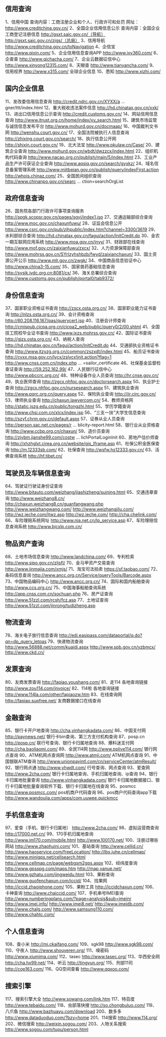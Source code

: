 
## 信用查询 

1、信用中国 
查询内容：工商注册企业和个人、行政许可和处罚 
网址：http://www.creditchina.gov.cn/ 
2、全国企业信用信息公示 
查询内容：全国企业工商登记注册信息 
http://gsxt.saic.gov.cn/（导航） 
http://gsxt.saic.gov.cn/zjgs/（总局） 
3、信用导航 
http://www.creditchina.gov.cn/toNavigation 
4、企信宝 
http://www.qixin.com/ 
5、企业信用信息查询APP 
http://www.ixy360.com/ 
6、企查查 
http://www.qichacha.com/ 
7、企业云数据征信中心 
http://www.xinyong12315.com/ 
8、天眼查 
http://www.tianyancha.com/ 
9、信用视界 
http://www.x315.com/ 
全球企业信息 
10、悉知 
http://www.xizhi.com/ 

## 国内企业信息 

11、发改委信用信息查询 
http://credit.ndrc.gov.cn/XYXX/a … gner/ttt/index.html 
12、重大税收违法案件信息 
http://hd.chinatax.gov.cn/xxk/ 
13、进出口信用信息公示查询 
http://credit.customs.gov.cn/ 
14、网站信用信息查询 
http://www.itrust.org.cn/home/index/xy_search.html 
15、建筑市场监管与诚信信息发布平台 
http://www.mohurd.gov.cn/docmaap/ 
16、中国裁判文书网 
http://wenshu.court.gov.cn/ 
17、全国法院被执行人信息查询 
http://zhixing.court.gov.cn/search/ 
18、执行信息公开网 
http://shixin.court.gov.cn/ 
19、北大法宝 
http://www.pkulaw.cn/Case/ 
20、建筑企业查询 
http://www.mohurd.gov.cn/wbdt/dwzzcx/index.html 
22、组织机构代码查询 
http://www.nacao.org.cn/publish/main/5/index.html 
23、工业产品生产许可获证企业查询 
http://www.aqsiq.gov.cn/search/gyxkz/ 
24、域名信息备案管理系统 
http://www.miitbeian.gov.cn/publish/query/indexFirst.action 
http://whois.chinaz.com/ 
25、全国民间组织查询 
http://www.chinanpo.gov.cn/searc … ction=searchOrgList 

## 政府信息查询 

26、国务院各部门行政许可事项查询服务 
http://spgk.scopsr.gov.cn/pages/sgyj/index1.jsp 
27、交通运输部综合查询 
http://www.moc.gov.cn/chaxunfuwu/ 
28、证监会信息公开 
http://www.csrc.gov.cn/pub/zjhpublic/index.htm?channel=3300/3619 
29、水利部综合查询 
http://hd.chinatax.gov.cn/fagui/action/InitCredit.do 
30、金农一期互联网应用系统 
http://www.moa.gov.cn/jnyy/ 
31、财政部在线查询 
http://www.mof.gov.cn/zaixianfuwu/zxcx/ 
32、人力资源保障部查询 
http://www.mohrss.gov.cn/SYrlzyhshbzb/fwyd/zaixianchaxun/ 
33、国土资源公开公示 
http://www.mlr.gov.cn/zwgk/ 
34、中国商品信息验证中心 
http://www.china3-15.com/ 
35、国家兽药基础信息查询 
http://sysjk.ivdc.org.cn:8081/cx/ 
36、海关总署综合查询 
http://www.customs.gov.cn/publish/portal0/tab9372/ 

## 身份信息查询 

37、国家职业资格证书查询 
http://zscx.osta.org.cn/ 
38、国家职业能力证书查询 
http://nlzs.osta.org.cn/ 
39、会计资格查询 
http://60.208.116.167/pas/querycert.jsp 
40、注册会计师查询 
http://cmispub.cicpa.org.cn/cicpa2_web/public/query0/2/00.shtml 
41、全国技工院校毕业证书查询 
http://www.jxzs.mohrss.gov.cn/ 
42、国际证书查询 
http://gjzs.osta.org.cn/ 
43、纳税人查询 
http://hd.chinatax.gov.cn/fagui/action/InitCredit.do 
44、交通部执业资格证书查询 
http://www.jtzyzg.org.cn/common/zszxdt/index.html 
45、船员证书查询 
http://cyxx.msa.gov.cn/lycx/zslycx!init.action?flag=1 
http://www.cnss.com.cn/index.php … =sailor_certificate 
46、社保基金监督检查证查询 
http://59.252.162.99/ 
47、人民银行征信中心 
http://www.pbccrc.org.cn/ 
48、特种设备作业人员查询 
http://hr.cnse.gov.cn/ 
49、执业医师查询 
http://zgcx.nhfpc.gov.cn/doctorsearch.aspx 
50、执业护士查询 
http://zgcx.nhfpc.gov.cn/nursesearch.aspx 
51、建筑执业查询 
http://www.pqrc.org.cn/query.aspx 
52、保险执业查询 
http://iir.circ.gov.cn/ 
53、律师执业查询 
http://chaxun.lawyercom.cn/ 
54、教师资格网 
http://static.jszg.edu.cn/public/tongzhi.html 
55、学历学籍查询 
http://www.chsi.com.cn/xlcx/index.jsp 
56、“三支一扶”大学生信息查询 
http://szyf.chrm.gov.cn/default.aspx 
57、证券从业人员查询 
http://person.sac.net.cn/pages/r … blicity-report.html 
58、银行业从业资格查询 
http://www.ccbp.org.cn/chaxun/ 
59、造价员查询 
http://zjybm.jianshe99.com/costw … lichPortalLoginInit 
60、房地产估价师查询 
http://xhzhglxt.cirea.org.cn/website/gjs_Iframe.asp 
61、社保公积金医保查询 
http://m.12333sb.com/ 
62、社保查询 
http://wsfw.hs12333.gov.cn/ 
63、活佛查询系统 
http://hf.tibet.cn/ 

## 驾驶员及车辆信息查询 

64、驾驶证行驶证身份证查询 
http://www.bitauto.com/weizhang/jiashizheng/suining.html 
65、交通违章查询 
http://www.weizhang8.cn/ 
http://chaxun.weizhang8.cn/guanfangwang.php 
http://www.weizhangwang.com/ 
http://www.weizhangjilu.com/ 
http://wz.ieche.com/jtwz.asp 
http://wz.ieche.com/ 
http://cha.chelink.com/ 
66、车险理赔系统网址 
http://www.nia.net.cn/lp_service.asp 
67、车险理赔信息查询系统 
http://www.bjcxlp.com.cn/ 

## 物品资产查询 

68、土地市场信息查询 
http://www.landchina.com/ 
69、专利检索 
http://www.sipo.gov.cn/zljsfl/ 
70、金马甲资产交易查询 
http://www.jinmajia.com/xmjs/ 
71、淘宝司法拍卖 
https://sf.taobao.com/ 
72、条码信息查询 
http://www.ancc.org.cn/Service/queryTools/Barcode.aspx 
73、中国物品编码中心 
http://www.ancc.org.cn/ 
74、国际和国内船舶查询 
http://www.ccs.org.cn/ 
75、中国海事船舶查询系统 
http://app.cnss.com.cn/sochuan.php 
76、房产证查询 
http://www.51zzl.com/rcsh/fcz.asp 
77、土地证查询 
http://www.51zzl.com/jinrong/tudizheng.asp 

## 物流查询 

78、海关电子放行信息查询 
http://edi.easipass.com/dataportal/q.do?qn=dp_query_letpas 
79、快递物流查询 
http://www.56888.net/comm/kuaidi.aspx 
http://www.spb.gov.cn/yzbmcx/ 
http://www.ckd.cn/ 

## 发票查询 

80、友商发票查询 
http://fapiao.youshang.com/ 
81、走114 
各地查询链接 
http://www.zou114.com/invoice/ 
82、114啦 
各地查询链接 
http://www.114la.com/other/fapiaozw.htm 
83、在线查询网 
http://fapiao.supfree.net/ 
友商数据接口在线查询 

## 金融查询 

85、银行卡开户地查询 
http://cha.yinhangkadata.com/ 
86、中国支付网 
http://paynews.net/ 
银行卡bin查询、第三方支付机构查询 
87、posp.cn 
http://posp.cn/ 
联行号查询、银行卡归属地查询 
88、爆料迷支付网 
http://cha.baoliaomi.com/ 
89、全民114网 
http://www.pplive114.com/ 
银行网点查询 
90、ATM机网点查询网 
http://www.atmji.com/ 
ATM机网点查询 
91、中国银联ATM查询 
http://www.unionpayintl.com/cn/serviceCenter/atmResult/ 
92、银行网点通 
http://www.yhwdt.com/ 
行号查询、网点查询 
93、爱查网 
http://www.2cha.com/ 
银行卡归属地查询、手机归属地查询、ip查询 
94、银行卡归属地批量查询 
http://www.yinhangkadata.com/ 
银行卡归属地数据接口、银行卡归属地批量查询软件下载、银行卡归属地在线查询 
95、posmcc 
http://www.posmcc.com/ 
pos机商户代码查询 
96、pos商户代码查询app下载 
http://www.wandoujia.com/apps/com.uuwee.quickmcc 

## 手机信息查询 

97、爱查（手机、银行卡归属地） 
http://www.2cha.com/ 
98、虚拟运营商查询 
http://17000.net.cn/ 
99、170手机归属地查询 
http://www.im170.com/mobile.html 
http://www.100170.net/ 
100、注册过哪些网站 
http://www.zhaohuini.com/ 
101、基站查询 
http://www.cellid.cn/ 
http://www.haoservice.com/freeLocation/ 
http://lbs.juhe.cn/cellmap/ 
http://www.minigps.net/cellsearch.html 
http://www.cellmap.cn/page/webgsm2gps.aspx 
102、经纬度查询 
http://www.gpsspg.com/maps.htm 
http://map.yanue.net/ 
http://www.gzhatu.com/jingweidu.html 
103、果粉查询 
http://www.guofenchaxun.com/iccid/ 
104、找果网 
http://iccid.zhaoiphone.com/ 
105、果粉工具 
http://iccidchaxun.com/ 
106、卡神查询 
http://www.chaiccid.com/ 
107、手机串号IMEI查询 
http://www.numberingplans.com/?page=analysis&sub=imeinr 
http://www.imei.info/ 
http://www.imei8.net/ 
http://www.imeidb.com/ 
http://www.chalg.com/ 
http://www.samsung110.com/ 
http://www.chahtc.com/ 

## 个人信息查询 

108、查小米 
http://mi.ckaifang.com/ 
109、sgk98 
http://www.sgk98.com/ 
110、守夜人 
http://www.shouyeren.org/ 
111、嗅密码 
http://www.xiumima.com/ 
112、tasec 
http://www.tasec.org/ 
113、华西安全网 
http://cha.hx99.net/ 
114、听云 
http://tingyun.org/ 
115、刑部11司 
http://cop163.com/ 
116、QQ空间查看 
http://www.qqxoo.com/ 

## 搜索引擎 

117、搜索引擎大全 
http://www.sowang.com/link.htm 
117、特百度 
http://www.tebaidu.com/ 
118、虫部落快搜 
http://so.chongbuluo.com/ 
119、八爪鱼 
http://www.bazhuayu.com/download 
200、数多多 
http://www.dataduoduo.com/?bzy=home 
201、114搜索 
http://www.114.org/ 
202、微信搜索 
http://weixin.sogou.com/ 
203、人物关系搜索 
http://www.sogou.com/tupu/person.html 
